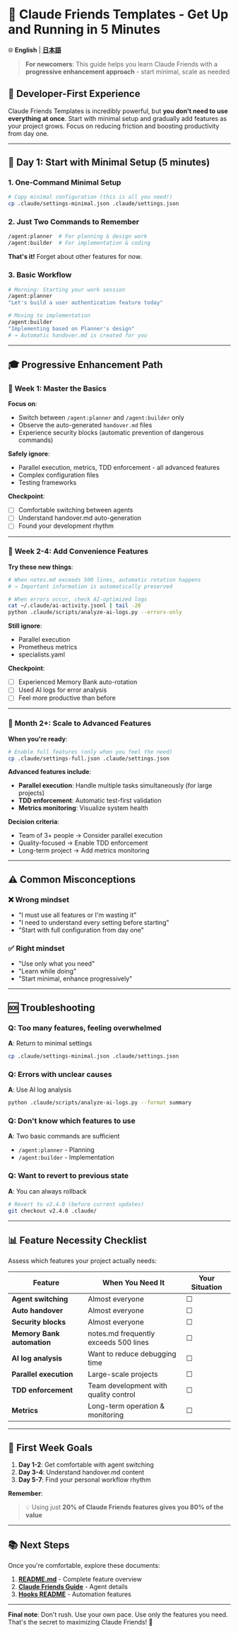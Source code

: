 # 🚀 Claude Friends Templates - Get Up and Running in 5 Minutes

🌐 **English** | **[日本語](GETTING_STARTED_ja.md)**

> **For newcomers**: This guide helps you learn Claude Friends with a **progressive enhancement approach** - start minimal, scale as needed

## 🎯 Developer-First Experience

Claude Friends Templates is incredibly powerful, but **you don't need to use everything at once**.
Start with minimal setup and gradually add features as your project grows. Focus on reducing friction and boosting productivity from day one.

---

## 📱 Day 1: Start with Minimal Setup (5 minutes)

### 1. One-Command Minimal Setup

```bash
# Copy minimal configuration (this is all you need!)
cp .claude/settings-minimal.json .claude/settings.json
```

### 2. Just Two Commands to Remember

```bash
/agent:planner  # For planning & design work
/agent:builder  # For implementation & coding
```

**That's it!** Forget about other features for now.

### 3. Basic Workflow

```bash
# Morning: Starting your work session
/agent:planner
"Let's build a user authentication feature today"

# Moving to implementation
/agent:builder
"Implementing based on Planner's design"
# → Automatic handover.md is created for you
```

---

## 🎓 Progressive Enhancement Path

### 🥚 **Week 1: Master the Basics**

**Focus on**:
- Switch between `/agent:planner` and `/agent:builder` only
- Observe the auto-generated `handover.md` files
- Experience security blocks (automatic prevention of dangerous commands)

**Safely ignore**:
- Parallel execution, metrics, TDD enforcement - all advanced features
- Complex configuration files
- Testing frameworks

**Checkpoint**:
- [ ] Comfortable switching between agents
- [ ] Understand handover.md auto-generation
- [ ] Found your development rhythm

---

### 🐣 **Week 2-4: Add Convenience Features**

**Try these new things**:
```bash
# When notes.md exceeds 500 lines, automatic rotation happens
# → Important information is automatically preserved
```

```bash
# When errors occur, check AI-optimized logs
cat ~/.claude/ai-activity.jsonl | tail -20
python .claude/scripts/analyze-ai-logs.py --errors-only
```

**Still ignore**:
- Parallel execution
- Prometheus metrics
- specialists.yaml

**Checkpoint**:
- [ ] Experienced Memory Bank auto-rotation
- [ ] Used AI logs for error analysis
- [ ] Feel more productive than before

---

### 🦅 **Month 2+: Scale to Advanced Features**

**When you're ready**:
```bash
# Enable full features (only when you feel the need)
cp .claude/settings-full.json .claude/settings.json
```

**Advanced features include**:
- **Parallel execution**: Handle multiple tasks simultaneously (for large projects)
- **TDD enforcement**: Automatic test-first validation
- **Metrics monitoring**: Visualize system health

**Decision criteria**:
- Team of 3+ people → Consider parallel execution
- Quality-focused → Enable TDD enforcement
- Long-term project → Add metrics monitoring

---

## ⚠️ Common Misconceptions

### ❌ **Wrong mindset**
- "I must use all features or I'm wasting it"
- "I need to understand every setting before starting"
- "Start with full configuration from day one"

### ✅ **Right mindset**
- "Use only what you need"
- "Learn while doing"
- "Start minimal, enhance progressively"

---

## 🆘 Troubleshooting

### Q: Too many features, feeling overwhelmed
**A**: Return to minimal settings
```bash
cp .claude/settings-minimal.json .claude/settings.json
```

### Q: Errors with unclear causes
**A**: Use AI log analysis
```bash
python .claude/scripts/analyze-ai-logs.py --format summary
```

### Q: Don't know which features to use
**A**: Two basic commands are sufficient
- `/agent:planner` - Planning
- `/agent:builder` - Implementation

### Q: Want to revert to previous state
**A**: You can always rollback
```bash
# Revert to v2.4.0 (before current updates)
git checkout v2.4.0 .claude/
```

---

## 📊 Feature Necessity Checklist

Assess which features your project actually needs:

| Feature | When You Need It | Your Situation |
|---------|-----------------|----------------|
| **Agent switching** | Almost everyone | ☐ |
| **Auto handover** | Almost everyone | ☐ |
| **Security blocks** | Almost everyone | ☐ |
| **Memory Bank automation** | notes.md frequently exceeds 500 lines | ☐ |
| **AI log analysis** | Want to reduce debugging time | ☐ |
| **Parallel execution** | Large-scale projects | ☐ |
| **TDD enforcement** | Team development with quality control | ☐ |
| **Metrics** | Long-term operation & monitoring | ☐ |

---

## 🎯 First Week Goals

1. **Day 1-2**: Get comfortable with agent switching
2. **Day 3-4**: Understand handover.md content
3. **Day 5-7**: Find your personal workflow rhythm

**Remember**:
> 💡 Using just **20% of Claude Friends features gives you 80% of the value**

---

## 📚 Next Steps

Once you're comfortable, explore these documents:

1. **[README.md](README.md)** - Complete feature overview
2. **[Claude Friends Guide](.claude/claude-friends-guide.md)** - Agent details
3. **[Hooks README](.claude/hooks-README.md)** - Automation features

---

**Final note**: Don't rush. Use your own pace. Use only the features you need. That's the secret to maximizing Claude Friends! 🚀
